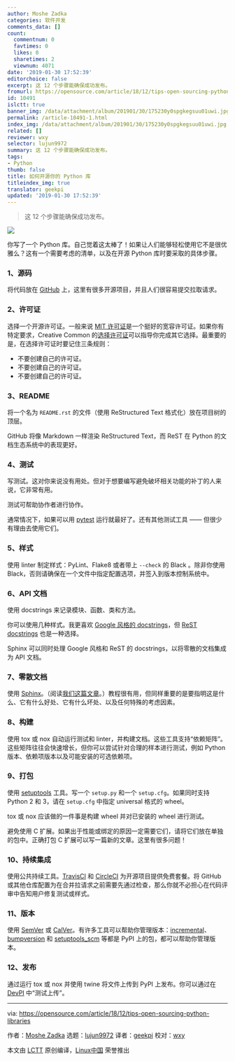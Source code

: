 ```yaml
---
author: Moshe Zadka
categories: 软件开发
comments_data: []
count:
  commentnum: 0
  favtimes: 0
  likes: 0
  sharetimes: 2
  viewnum: 4071
date: '2019-01-30 17:52:39'
editorchoice: false
excerpt: 这 12 个步骤能确保成功发布。
fromurl: https://opensource.com/article/18/12/tips-open-sourcing-python-libraries
id: 10491
islctt: true
banner_img: /data/attachment/album/201901/30/175230y0spgkegsuu01uwi.jpg
permalink: /article-10491-1.html
index_img: /data/attachment/album/201901/30/175230y0spgkegsuu01uwi.jpg.thumb.jpg
related: []
reviewer: wxy
selector: lujun9972
summary: 这 12 个步骤能确保成功发布。
tags:
- Python
thumb: false
title: 如何开源你的 Python 库
titleindex_img: true
translator: geekpi
updated: '2019-01-30 17:52:39'
---
```



> 
> 这 12 个步骤能确保成功发布。
> 
> 
> 


![](/data/attachment/album/201901/30/175230y0spgkegsuu01uwi.jpg)


你写了一个 Python 库。自己觉着这太棒了！如果让人们能够轻松使用它不是很优雅么？这有一个需要考虑的清单，以及在开源 Python 库时要采取的具体步骤。


### 1、源码


将代码放在 [GitHub](https://github.com/) 上，这里有很多开源项目，并且人们很容易提交拉取请求。


### 2、许可证


选择一个开源许可证。一般来说 [MIT 许可证](https://en.wikipedia.org/wiki/MIT_License)是一个挺好的宽容许可证。如果你有特定要求，Creative Common 的[选择许可证](https://choosealicense.com/)可以指导你完成其它选择。最重要的是，在选择许可证时要记住三条规则：


* 不要创建自己的许可证。
* 不要创建自己的许可证。
* 不要创建自己的许可证。


### 3、README


将一个名为 `README.rst` 的文件（使用 ReStructured Text 格式化）放在项目树的顶层。


GitHub 将像 Markdown 一样渲染 ReStructured Text，而 ReST 在 Python 的文档生态系统中的表现更好。


### 4、测试


写测试。这对你来说没有用处。但对于想要编写避免破坏相关功能的补丁的人来说，它非常有用。


测试可帮助协作者进行协作。


通常情况下，如果可以用 [pytest](https://docs.pytest.org/en/latest/) 运行就最好了。还有其他测试工具 —— 但很少有理由去使用它们。


### 5、样式


使用 linter 制定样式：PyLint、Flake8 或者带上 `--check` 的 Black 。除非你使用 Black，否则请确保在一个文件中指定配置选项，并签入到版本控制系统中。


### 6、API 文档


使用 docstrings 来记录模块、函数、类和方法。


你可以使用几种样式。我更喜欢 [Google 风格的 docstrings](https://github.com/google/styleguide/blob/gh-pages/pyguide.md)，但 [ReST docstrings](https://www.python.org/dev/peps/pep-0287/) 也是一种选择。


Sphinx 可以同时处理 Google 风格和 ReST 的 docstrings，以将零散的文档集成为 API 文档。


### 7、零散文档


使用 [Sphinx](http://www.sphinx-doc.org/en/master/)。（阅读[我们这篇文章](https://opensource.com/article/18/11/building-custom-workflows-sphinx)。）教程很有用，但同样重要的是要指明这是什么、它有什么好处、它有什么坏处、以及任何特殊的考虑因素。


### 8、构建


使用 tox 或 nox 自动运行测试和 linter，并构建文档。这些工具支持“依赖矩阵”。这些矩阵往往会快速增长，但你可以尝试针对合理的样本进行测试，例如 Python 版本、依赖项版本以及可能安装的可选依赖项。


### 9、打包


使用 [setuptools](https://pypi.org/project/setuptools/) 工具。写一个 `setup.py` 和一个 `setup.cfg`。如果同时支持 Python 2 和 3，请在 `setup.cfg` 中指定 universal 格式的 wheel。


tox 或 nox 应该做的一件事是构建 wheel 并对已安装的 wheel 进行测试。


避免使用 C 扩展。如果出于性能或绑定的原因一定需要它们，请将它们放在单独的包中。正确打包 C 扩展可以写一篇新的文章。这里有很多问题！


### 10、持续集成


使用公共持续工具。[TravisCI](https://travis-ci.org/) 和 [CircleCI](https://circleci.com/) 为开源项目提供免费套餐。将 GitHub 或其他仓库配置为在合并拉请求之前需要先通过检查，那么你就不必担心在代码评审中告知用户修复测试或样式。


### 11、版本


使用 [SemVer](https://semver.org/) 或 [CalVer](https://calver.org/)。有许多工具可以帮助你管理版本：[incremental](https://pypi.org/project/incremental/)、[bumpversion](https://pypi.org/project/bumpversion/) 和 [setuptools\_scm](https://pypi.org/project/setuptools_scm/) 等都是 PyPI 上的包，都可以帮助你管理版本。


### 12、发布


通过运行 tox 或 nox 并使用 twine 将文件上传到 PyPI 上发布。你可以通过在 [DevPI](https://opensource.com/article/18/7/setting-devpi) 中“测试上传”。




---


via: <https://opensource.com/article/18/12/tips-open-sourcing-python-libraries>


作者：[Moshe Zadka](https://opensource.com/users/moshez) 选题：[lujun9972](https://github.com/lujun9972) 译者：[geekpi](https://github.com/geekpi) 校对：[wxy](https://github.com/wxy)


本文由 [LCTT](https://github.com/LCTT/TranslateProject) 原创编译，[Linux中国](https://linux.cn/) 荣誉推出